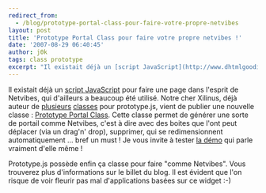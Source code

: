 ```yaml
---
redirect_from:
  - /blog/prototype-portal-class-pour-faire-votre-propre-netvibes
layout: post
title: 'Prototype Portal Class pour faire votre propre netvibes !'
date: '2007-08-29 06:40:45'
author: j0k
tags: class prototype
excerpt: "Il existait déjà un [script JavaScript](http://www.dhtmlgoodies.com/scripts/dragable-boxes/dragable-boxes.html) pour faire une page dans l'esprit de Netvibes, qui d'ailleurs a beaucoup été utilisé.     \nNotre cher Xilinus, déjà auteur de [plusieurs](http://www.j0k3r.net/news-une-classe-pour-creer-un-carrousel-d-images-avec-prototype-1496.html)      …"
---
```


Il existait déjà un [script JavaScript](http://www.dhtmlgoodies.com/scripts/dragable-boxes/dragable-boxes.html) pour faire une page dans l'esprit de Netvibes, qui d'ailleurs a beaucoup été utilisé.
Notre cher Xilinus, déjà auteur de [plusieurs](http://www.j0k3r.net/news-une-classe-pour-creer-un-carrousel-d-images-avec-prototype-1496.html) [classes](http://www.j0k3r.net/news-une-classe-pour-gerer-les-fenetres-avec-prototype-js-1340.html) pour prototype.js, vient de publier une nouvelle classe : [Prototype Portal Class](http://blog.xilinus.com/2007/8/26/prototype-portal-class). Cette classe permet de générer une sorte de portail comme Netvibes, c'est à dire avec des boites que l'ont peut déplacer (via un drag'n' drop), supprimer, qui se redimensionnent automatiquement ... bref un must ! Je vous invite à tester [la démo](http://blog.xilinus.com/prototype-portal/test/index.html) qui parle vraiment d'elle même !

Prototype.js possède enfin ça classe pour faire "comme Netvibes".   Vous trouverez plus d'informations sur le billet du blog. Il est évident que l'on risque de voir fleurir pas mal d'applications basées sur ce widget :-)
